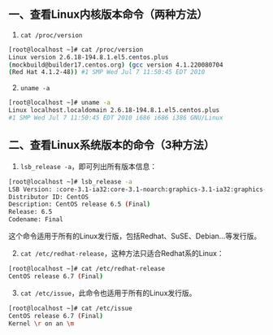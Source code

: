 ## 一、查看Linux内核版本命令（两种方法）

1. `cat /proc/version`

```bash
[root@localhost ~]# cat /proc/version
Linux version 2.6.18-194.8.1.el5.centos.plus
(mockbuild@builder17.centos.org) (gcc version 4.1.220080704
(Red Hat 4.1.2-48)) #1 SMP Wed Jul 7 11:50:45 EDT 2010
```

2. `uname -a`

```bash
[root@localhost ~]# uname -a
Linux localhost.localdomain 2.6.18-194.8.1.el5.centos.plus 
#1 SMP Wed Jul 7 11:50:45 EDT 2010 i686 i686 i386 GNU/Linux
```

## 二、查看Linux系统版本的命令（3种方法）

1. `lsb_release -a`，即可列出所有版本信息：

```bash
[root@localhost ~]# lsb_release -a
LSB Version: :core-3.1-ia32:core-3.1-noarch:graphics-3.1-ia32:graphics-3.1-noarch
Distributor ID: CentOS
Description: CentOS release 6.5 (Final)
Release: 6.5
Codename: Final
```

这个命令适用于所有的Linux发行版，包括Redhat、SuSE、Debian…等发行版。

2. `cat /etc/redhat-release`，这种方法只适合Redhat系的Linux：

```bash
[root@localhost ~]# cat /etc/redhat-release
CentOS release 6.7 (Final)
```

3. `cat /etc/issue`，此命令也适用于所有的Linux发行版。

```bash
[root@localhost ~]# cat /etc/issue
CentOS release 6.7 (Final)
Kernel \r on an \m
```